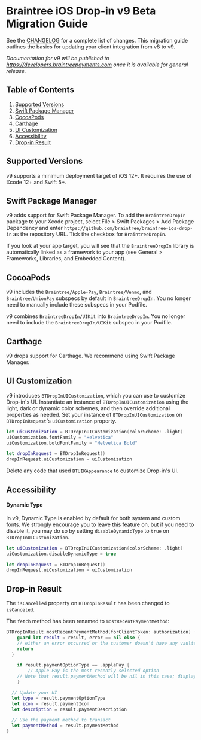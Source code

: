 # Braintree iOS Drop-in v9 Beta Migration Guide

See the [CHANGELOG](/CHANGELOG.md) for a complete list of changes. This migration guide outlines the basics for updating your client integration from v8 to v9.

_Documentation for v9 will be published to https://developers.braintreepayments.com once it is available for general release._

## Table of Contents

1. [Supported Versions](#supported-versions)
1. [Swift Package Manager](#swift-package-manager)
1. [CocoaPods](#cocoapods)
1. [Carthage](#carthage)
1. [UI Customization](#ui-customization)
1. [Accessibility](#accessibility)
1. [Drop-in Result](#drop-in-result)

## Supported Versions

v9 supports a minimum deployment target of iOS 12+. It requires the use of Xcode 12+ and Swift 5+.

## Swift Package Manager

v9 adds support for Swift Package Manager. To add the `BraintreeDropIn` package to your Xcode project, select File > Swift Packages > Add Package Dependency and enter `https://github.com/braintree/braintree-ios-drop-in` as the repository URL. Tick the checkbox for `BraintreeDropIn`.

If you look at your app target, you will see that the `BraintreeDropIn` library is automatically linked as a framework to your app (see General > Frameworks, Libraries, and Embedded Content).

## CocoaPods

v9 includes the `Braintree/Apple-Pay`, `Braintree/Venmo`, and `Braintree/UnionPay` subspecs by default in `BraintreeDropIn`. You no longer need to manually include these subspecs in your Podfile.

v9 combines `BraintreeDropIn/UIKit` into `BraintreeDropIn`. You no longer need to include the `BraintreeDropIn/UIKit` subspec in your Podfile.

## Carthage

v9 drops support for Carthage. We recommend using Swift Package Manager.

## UI Customization

v9 introduces `BTDropInUICustomization`, which you can use to customize Drop-in's UI. Instantiate an instance of `BTDropInUICustomization` using the light, dark or dynamic color schemes, and then override additional properties as needed. Set your instance of `BTDropInUICustomization` on `BTDropInRequest`'s `uiCustomization` property.

```swift
let uiCustomization = BTDropInUICustomization(colorScheme: .light)
uiCustomization.fontFamily = "Helvetica"
uiCustomization.boldFontFamily = "Helvetica Bold"

let dropInRequest = BTDropInRequest()
dropInRequest.uiCustomization = uiCustomization
```

Delete any code that used `BTUIKAppearance` to customize Drop-in's UI.

## Accessibility

#### Dynamic Type

In v9, Dynamic Type is enabled by default for both system and custom fonts. We strongly encourage you to leave this feature on, but if you need to disable it, you may do so by setting `disableDynamicType` to `true` on `BTDropInUICustomization`.

```swift
let uiCustomization = BTDropInUICustomization(colorScheme: .light)
uiCustomization.disableDynamicType = true

let dropInRequest = BTDropInRequest()
dropInRequest.uiCustomization = uiCustomization
```

## Drop-in Result

The `isCancelled` property on `BTDropInResult` has been changed to `isCanceled`.

The `fetch` method has been renamed to `mostRecentPaymentMethod`:

```swift
BTDropInResult.mostRecentPaymentMethod(forClientToken: authorization) { result, error in
	guard let result = result, error == nil else {
    // either an error occurred or the customer doesn't have any vaulted payment methods
    return
  }

	if result.paymentOptionType == .applePay {
		// Apple Pay is the most recently selected option
    // Note that result.paymentMethod will be nil in this case; display Apple Pay button and tokenize using `BTApplePayClient`
	}

  // Update your UI
  let type = result.paymentOptionType
  let icon = result.paymentIcon
  let description = result.paymentDescription

  // Use the payment method to transact
  let paymentMethod = result.paymentMethod
}
```

